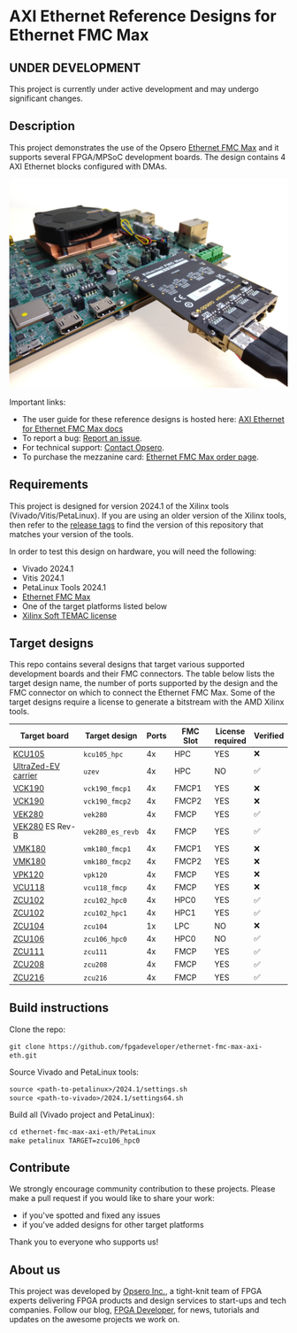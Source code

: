 # AXI Ethernet Reference Designs for Ethernet FMC Max

## UNDER DEVELOPMENT

This project is currently under active development and may undergo significant changes.

## Description

This project demonstrates the use of the Opsero [Ethernet FMC Max] and it supports
several FPGA/MPSoC development boards. The design contains 4 AXI Ethernet blocks configured with DMAs.

![Application example](docs/source/images/ethernet-fmc-max-with-vek280.jpg "Ethernet FMC Max with VEK280")

Important links:

* The user guide for these reference designs is hosted here: [AXI Ethernet for Ethernet FMC Max docs](https://axieth-sgmii.ethernetfmc.com "AXI Ethernet for Ethernet FMC Max docs")
* To report a bug: [Report an issue](https://github.com/fpgadeveloper/ethernet-fmc-max-axi-eth/issues "Report an issue").
* For technical support: [Contact Opsero](https://opsero.com/contact-us "Contact Opsero").
* To purchase the mezzanine card: [Ethernet FMC Max order page](https://opsero.com/product/ethernet-fmc-max "Ethernet FMC Max order page").

## Requirements

This project is designed for version 2024.1 of the Xilinx tools (Vivado/Vitis/PetaLinux). 
If you are using an older version of the Xilinx tools, then refer to the 
[release tags](https://github.com/fpgadeveloper/ethernet-fmc-max-axi-eth/tags "releases")
to find the version of this repository that matches your version of the tools.

In order to test this design on hardware, you will need the following:

* Vivado 2024.1
* Vitis 2024.1
* PetaLinux Tools 2024.1
* [Ethernet FMC Max]
* One of the target platforms listed below
* [Xilinx Soft TEMAC license](https://ethernetfmc.com/getting-a-license-for-the-xilinx-tri-mode-ethernet-mac/ "Xilinx Soft TEMAC license")

## Target designs

This repo contains several designs that target various supported development boards and their
FMC connectors. The table below lists the target design name, the number of ports supported by the design and 
the FMC connector on which to connect the Ethernet FMC Max. Some of the target designs
require a license to generate a bitstream with the AMD Xilinx tools.

| Target board        | Target design     | Ports   | FMC Slot    | License<br> required | Verified |
|---------------------|-------------------|---------|-------------|----------------------|---------|
| [KCU105]            | `kcu105_hpc`      | 4x      | HPC         | YES | :x: |
| [UltraZed-EV carrier] | `uzev`          | 4x      | HPC         | NO  | :white_check_mark: |
| [VCK190]            | `vck190_fmcp1`    | 4x      | FMCP1       | YES | :x: |
| [VCK190]            | `vck190_fmcp2`    | 4x      | FMCP2       | YES | :x: |
| [VEK280]            | `vek280`          | 4x      | FMCP        | YES | :white_check_mark: |
| [VEK280] ES Rev-B   | `vek280_es_revb`  | 4x      | FMCP        | YES | :white_check_mark: |
| [VMK180]            | `vmk180_fmcp1`    | 4x      | FMCP1       | YES | :x: |
| [VMK180]            | `vmk180_fmcp2`    | 4x      | FMCP2       | YES | :x: |
| [VPK120]            | `vpk120`          | 4x      | FMCP        | YES | :x: |
| [VCU118]            | `vcu118_fmcp`     | 4x      | FMCP        | YES | :x: |
| [ZCU102]            | `zcu102_hpc0`     | 4x      | HPC0        | YES | :white_check_mark: |
| [ZCU102]            | `zcu102_hpc1`     | 4x      | HPC1        | YES | :white_check_mark: |
| [ZCU104]            | `zcu104`          | 1x      | LPC         | NO  | :x: |
| [ZCU106]            | `zcu106_hpc0`     | 4x      | HPC0        | NO  | :white_check_mark: |
| [ZCU111]            | `zcu111`          | 4x      | FMCP        | YES | :white_check_mark: |
| [ZCU208]            | `zcu208`          | 4x      | FMCP        | YES | :white_check_mark: |
| [ZCU216]            | `zcu216`          | 4x      | FMCP        | YES | :white_check_mark: |

## Build instructions

Clone the repo:
```
git clone https://github.com/fpgadeveloper/ethernet-fmc-max-axi-eth.git
```

Source Vivado and PetaLinux tools:

```
source <path-to-petalinux>/2024.1/settings.sh
source <path-to-vivado>/2024.1/settings64.sh
```

Build all (Vivado project and PetaLinux):

```
cd ethernet-fmc-max-axi-eth/PetaLinux
make petalinux TARGET=zcu106_hpc0
```

## Contribute

We strongly encourage community contribution to these projects. Please make a pull request if you
would like to share your work:
* if you've spotted and fixed any issues
* if you've added designs for other target platforms

Thank you to everyone who supports us!

## About us

This project was developed by [Opsero Inc.](https://opsero.com "Opsero Inc."),
a tight-knit team of FPGA experts delivering FPGA products and design services to start-ups and tech companies. 
Follow our blog, [FPGA Developer](https://www.fpgadeveloper.com "FPGA Developer"), for news, tutorials and
updates on the awesome projects we work on.

[Ethernet FMC Max]: https://ethernetfmc.com/docs/ethernet-fmc-max/overview/
[VCK190]: https://www.xilinx.com/vck190
[VEK280]: https://www.xilinx.com/vek280
[VMK180]: https://www.xilinx.com/vmk180
[VPK120]: https://www.xilinx.com/vpk120
[VCU108]: https://www.xilinx.com/vcu108
[VCU118]: https://www.xilinx.com/vcu118
[KCU105]: https://www.xilinx.com/kcu105
[ZCU111]: https://www.xilinx.com/zcu111
[ZCU208]: https://www.xilinx.com/zcu208
[UltraZed-EV carrier]: https://www.xilinx.com/products/boards-and-kits/1-y3n9v1.html
[ZCU102]: https://www.xilinx.com/zcu102
[ZCU104]: https://www.xilinx.com/zcu104
[ZCU106]: https://www.xilinx.com/zcu106
[ZCU216]: https://www.xilinx.com/zcu216

